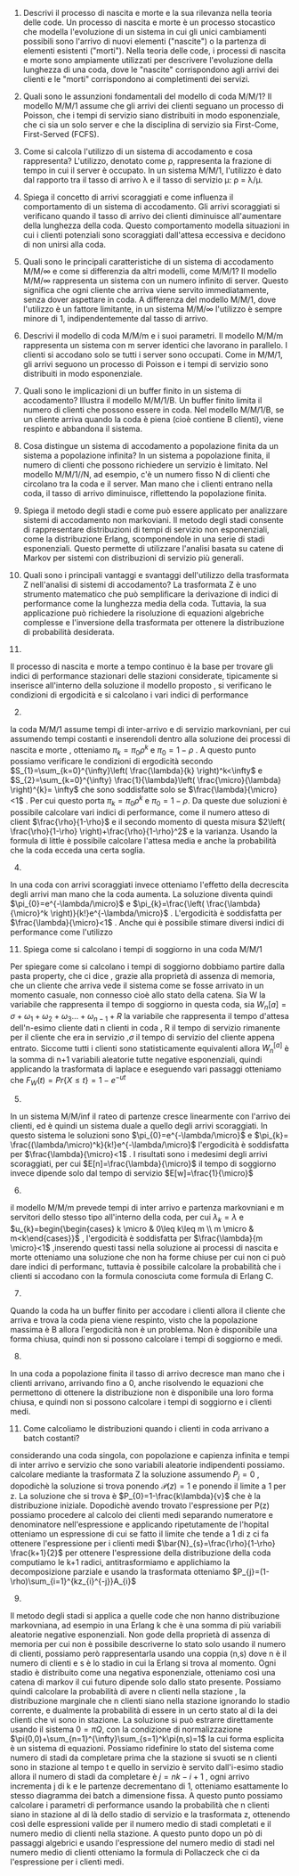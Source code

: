 1. Descrivi il processo di nascita e morte e la sua rilevanza nella teoria delle code. Un processo di nascita e morte è un processo stocastico che modella l'evoluzione di un sistema in cui gli unici cambiamenti possibili sono l'arrivo di nuovi elementi ("nascite") o la partenza di elementi esistenti ("morti"). Nella teoria delle code, i processi di nascita e morte sono ampiamente utilizzati per descrivere l'evoluzione della lunghezza di una coda, dove le "nascite" corrispondono agli arrivi dei clienti e le "morti" corrispondono ai completimenti dei servizi.

2. Quali sono le assunzioni fondamentali del modello di coda M/M/1? Il modello M/M/1 assume che gli arrivi dei clienti seguano un processo di Poisson, che i tempi di servizio siano distribuiti in modo esponenziale, che ci sia un solo server e che la disciplina di servizio sia First-Come, First-Served (FCFS).

3. Come si calcola l'utilizzo di un sistema di accodamento e cosa rappresenta? L'utilizzo, denotato come ρ, rappresenta la frazione di tempo in cui il server è occupato. In un sistema M/M/1, l'utilizzo è dato dal rapporto tra il tasso di arrivo λ e il tasso di servizio μ: ρ = λ/μ.

4. Spiega il concetto di arrivi scoraggiati e come influenza il comportamento di un sistema di accodamento. Gli arrivi scoraggiati si verificano quando il tasso di arrivo dei clienti diminuisce all'aumentare della lunghezza della coda. Questo comportamento modella situazioni in cui i clienti potenziali sono scoraggiati dall'attesa eccessiva e decidono di non unirsi alla coda.

5. Quali sono le principali caratteristiche di un sistema di accodamento M/M/∞ e come si differenzia da altri modelli, come M/M/1? Il modello M/M/∞ rappresenta un sistema con un numero infinito di server. Questo significa che ogni cliente che arriva viene servito immediatamente, senza dover aspettare in coda. A differenza del modello M/M/1, dove l'utilizzo è un fattore limitante, in un sistema M/M/∞ l'utilizzo è sempre minore di 1, indipendentemente dal tasso di arrivo.

6. Descrivi il modello di coda M/M/m e i suoi parametri. Il modello M/M/m rappresenta un sistema con m server identici che lavorano in parallelo. I clienti si accodano solo se tutti i server sono occupati. Come in M/M/1, gli arrivi seguono un processo di Poisson e i tempi di servizio sono distribuiti in modo esponenziale.

7. Quali sono le implicazioni di un buffer finito in un sistema di accodamento? Illustra il modello M/M/1/B. Un buffer finito limita il numero di clienti che possono essere in coda. Nel modello M/M/1/B, se un cliente arriva quando la coda è piena (cioè contiene B clienti), viene respinto e abbandona il sistema.

8. Cosa distingue un sistema di accodamento a popolazione finita da un sistema a popolazione infinita? In un sistema a popolazione finita, il numero di clienti che possono richiedere un servizio è limitato. Nel modello M/M/1//N, ad esempio, c'è un numero fisso N di clienti che circolano tra la coda e il server. Man mano che i clienti entrano nella coda, il tasso di arrivo diminuisce, riflettendo la popolazione finita.

9. Spiega il metodo degli stadi e come può essere applicato per analizzare sistemi di accodamento non markoviani. Il metodo degli stadi consente di rappresentare distribuzioni di tempi di servizio non esponenziali, come la distribuzione Erlang, scomponendole in una serie di stadi esponenziali. Questo permette di utilizzare l'analisi basata su catene di Markov per sistemi con distribuzioni di servizio più generali.

10. Quali sono i principali vantaggi e svantaggi dell'utilizzo della trasformata Z nell'analisi di sistemi di accodamento? La trasformata Z è uno strumento matematico che può semplificare la derivazione di indici di performance come la lunghezza media della coda. Tuttavia, la sua applicazione può richiedere la risoluzione di equazioni algebriche complesse e l'inversione della trasformata per ottenere la distribuzione di probabilità desiderata.


1.
Il processo di nascita e morte a tempo continuo è la base per trovare gli indici di performance stazionari delle stazioni considerate, tipicamente si inserisce all'interno della soluzione il modello proposto , si verificano le condizioni di ergodicità e si calcolano i vari indici di performance 

2.
la coda M/M/1 assume tempi di inter-arrivo e di servizio markovniani, per cui assumendo tempi costanti e  inserendoli dentro alla soluzione dei processi di nascita e morte , otteniamo $\pi_{k}=\pi_{0}\rho^k$ e $\pi_{0}=1-\rho$ . A questo punto possiamo verificare le condizioni di ergodicità secondo $S_{1}=\sum_{k=0}^{\infty}\left( \frac{\lambda}{k} \right)^k<\infty$ e $S_{2}=\sum_{k=0}^{\infty} \frac{1}{\lambda}\left( \frac{\micro}{\lambda} \right)^{k}= \infty$  che sono soddisfatte solo se $\frac{\lambda}{\micro}<1$ . Per cui questo porta $\pi_{k}=\pi_{0}\rho^k$ e $\pi_{0}=1-\rho$. Da queste due soluzioni è possibile calcolare vari indici di performance, come il numero atteso di client $\frac{\rho}{1-\rho}$ e il secondo momento di questa misura $2\left( \frac{\rho}{1-\rho} \right)+\frac{\rho}{1-\rho}^2$ e la varianza. Usando la formula di little è possibile calcolare l'attesa media e anche la probabilità che la coda ecceda una certa soglia. 

4.
In una coda con arrivi scoraggiati invece otteniamo l'effetto della decrescita degli arrivi man mano che la coda aumenta. La soluzione diventa quindi $\pi_{0}=e^{-\lambda/\micro}$  e $\pi_{k}=\frac{\left( \frac{\lambda}{\micro}^k \right)}{k!}e^{-\lambda/\micro}$ . L'ergodicità è soddisfatta per $\frac{\lambda}{\micro}<1$ . Anche qui è possibile stimare diversi indici di performance come l'utilizzo 

11. Spiega come si calcolano i tempi di soggiorno in una coda M/M/1

Per spiegare come si calcolano i tempi di soggiorno dobbiamo partire dalla pasta property, che ci dice , grazie alla proprietà di assenza di memoria, che un cliente che arriva vede il sistema come se fosse arrivato in un momento casuale, non connesso cioè allo stato della catena. Sia W la variabile che rappresenta il tempo di soggiorno in questa coda, sia $W_{n}[a]=\sigma+\omega_{1}+\omega_{2}+\omega_{3}\dots+\omega_{n-1}+R$ la variabile che rappresenta il tempo d'attesa dell'n-esimo cliente dati n clienti in coda , R  il tempo di servizio rimanente per il cliente che era in servizio  ,$\sigma$ il tempo di servizio del cliente appena entrato. 
Siccome tutti i clienti sono statisticamente equivalenti allora $W_{n}^{[a]}$ è la somma di n+1 variabili aleatorie tutte negative esponenziali, quindi applicando la trasformata di laplace e eseguendo vari passaggi otteniamo che $F_{W}(t)=Pr\{X\leq t\}=1-e^{-ut}$ 


5.
In un sistema M/M/inf il rateo di partenze cresce linearmente con l'arrivo dei clienti, ed è quindi un sistema duale a quello degli arrivi scoraggiati. In questo sistema le soluzioni sono $\pi_{0}=e^{-\lambda/\micro}$ e $\pi_{k}= \frac{(\lambda/\micro)^k}{k!}e^{-\lambda/\micro}$ l'ergodicità è soddisfatta per $\frac{\lambda}{\micro}<1$ . I risultati sono i medesimi degli arrivi scoraggiati, per cui $E[n]=\frac{\lambda}{\micro}$ il tempo di soggiorno invece dipende solo dal tempo di servizio $E[w]=\frac{1}{\micro}$ 

6.
il modello M/M/m prevede tempi di inter arrivo e partenza markovniani e m servitori dello stesso tipo all'interno della coda, per cui $\lambda_{k}=\lambda$ e $u_{k}=begin{\begin{cases}  k \micro & 0\leq k\leq m \\ m \micro & m<k\end{cases}}$ , l'ergodicità è soddisfatta per $\frac{\lambda}{m \micro}<1$ ,inserendo questi tassi nella soluzione ai processi di nascita e morte 
otteniamo una soluzione che non ha forme chiuse per cui non ci può dare indici di performanc, tuttavia è possibile calcolare la probabilità che i clienti si accodano con la formula conosciuta come formula di Erlang C.

7.
Quando la coda ha un buffer finito per accodare i clienti allora il cliente che arriva e trova la coda piena viene respinto, visto che la popolazione massima è B allora l'ergodicità non è un problema.  Non è disponibile una forma chiusa, quindi non si possono calcolare i tempi di soggiorno e medi. 

8.
In una coda a popolazione finita il tasso di arrivo decresce man mano che i clienti arrivano, arrivando fino a 0, anche risolvendo le equazioni che permettono di ottenere la distribuzione non è disponibile una loro forma chiusa, e quindi non si possono calcolare i tempi di soggiorno e i clienti medi.

11. Come calcoliamo le distribuzioni quando i clienti in coda arrivano a batch costanti?

considerando una coda singola, con popolazione e capienza infinita e tempi di inter arrivo e servizio che sono variabili aleatorie indipendenti possiamo. calcolare mediante la trasformata Z la soluzione assumendo $P_{j}=0$ , dopodichè la soluzione si trova ponendo $\mathcal{P}(z)=1$ e ponendo il limite a 1 per z. La soluzione che si trova è $P_{0}=1-\frac{k\lambda}{v}$ che è la distribuzione iniziale. Dopodichè avendo trovato l'espressione per P(z) possiamo procedere al calcolo dei clienti medi separando numeratore e denominatore nell'espressione e applicando ripetutamente de l'hopital otteniamo un espressione di cui se fatto il limite che tende a 1 di z ci fa ottenere l'espressione per i clienti medi $\bar{N}_{s}=\frac{\rho}{1-\rho} \frac{k+1}{2}$ per ottenere l'espressione della distribuzione della coda computiamo le k+1 radici, antitrasformiamo e applichiamo la decomposizione parziale e usando la trasformata otteniamo $P_{j}=(1-\rho)\sum_{i=1}^{kz_{i}^{-j}}A_{i}$   

9.
Il metodo degli stadi si applica a quelle code che non hanno distribuzione markovniana, ad esempio in una Erlang k che è una somma di più variabili aleatorie negative esponenziali. Non gode della proprietà di assenza di memoria per cui non è possibile descriverne lo stato solo usando il numero di clienti, possiamo però rappresentarla usando una coppia (n,s) dove n è il numero di clienti e s è lo stadio in cui la Erlang si trova al momento. Ogni stadio è distribuito come una negativa esponenziale, otteniamo così una catena di markov il cui futuro dipende solo dallo stato presente. Possiamo quindi calcolare la probabilità di avere n clienti nella stazione , la distribuzione marginale che n clienti siano nella stazione ignorando lo stadio corrente, e dualmente la probabilità di essere in un certo stato al di la dei clienti che vi sono in stazione. La soluzione si può estrarre direttamente usando il sistema $0=\pi Q$, con la condizione di normalizzazione $\pi(0,0)+\sum_{n=1}^{\infty}\sum_{s=1}^k\pi(n,s)=1$ la cui forma esplicita è un sistema di equazioni. Possiamo ridefinire lo stato del sistema come numero di stadi da completare prima che la stazione si svuoti se n clienti sono in stazione al tempo t e quello in servizio è servito dall'i-esimo stadio allora il numero di stadi da completare è $j=nk-i+1$ , ogni arrivo incrementa j di k e le partenze decrementano di 1, otteniamo esattamente lo stesso diagramma dei batch a dimensione fissa. A questo punto possiamo calcolare i parametri di performance usando la probabilità che n clienti siano in stazione al di là dello stadio di servizio e la trasformata z, ottenendo così delle espressioni valide per il numero medio di stadi completati e il numero medio di clienti nella stazione. A questo punto dopo un pò di passaggi algebrici e usando l'espressione del numero medio di stadi nel numero medio di clienti otteniamo la formula di Pollaczeck che ci da l'espressione per i clienti medi.